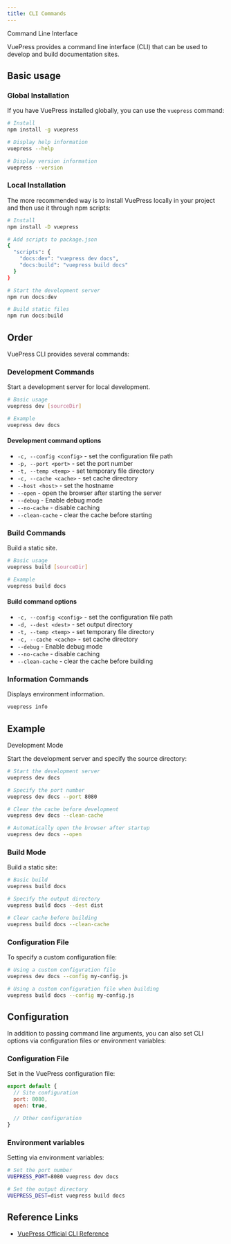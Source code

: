```yaml
---
title: CLI Commands
---
```


Command Line Interface

VuePress provides a command line interface (CLI) that can be used to develop and build documentation sites.

## Basic usage

### Global Installation

If you have VuePress installed globally, you can use the `vuepress` command:

```bash
# Install
npm install -g vuepress

# Display help information
vuepress --help

# Display version information
vuepress --version
```

### Local Installation

The more recommended way is to install VuePress locally in your project and then use it through npm scripts:

```bash
# Install
npm install -D vuepress

# Add scripts to package.json
{
  "scripts": {
    "docs:dev": "vuepress dev docs",
    "docs:build": "vuepress build docs"
  }
}

# Start the development server
npm run docs:dev

# Build static files
npm run docs:build
```

## Order

VuePress CLI provides several commands:

### Development Commands

Start a development server for local development.

```bash
# Basic usage
vuepress dev [sourceDir]

# Example
vuepress dev docs
```

#### Development command options

- `-c, --config <config>` - set the configuration file path
- `-p, --port <port>` - set the port number
- `-t, --temp <temp>` - set temporary file directory
- `-c, --cache <cache>` - set cache directory
- `--host <host>` - set the hostname
- `--open` - open the browser after starting the server
- `--debug` - Enable debug mode
- `--no-cache` - disable caching
- `--clean-cache` - clear the cache before starting

### Build Commands

Build a static site.

```bash
# Basic usage
vuepress build [sourceDir]

# Example
vuepress build docs
```

#### Build command options

- `-c, --config <config>` - set the configuration file path
- `-d, --dest <dest>` - set output directory
- `-t, --temp <temp>` - set temporary file directory
- `-c, --cache <cache>` - set cache directory
- `--debug` - Enable debug mode
- `--no-cache` - disable caching
- `--clean-cache` - clear the cache before building

### Information Commands

Displays environment information.

```bash
vuepress info
```

## Example

Development Mode

Start the development server and specify the source directory:

```bash
# Start the development server
vuepress dev docs

# Specify the port number
vuepress dev docs --port 8080

# Clear the cache before development
vuepress dev docs --clean-cache

# Automatically open the browser after startup
vuepress dev docs --open
```

### Build Mode

Build a static site:

```bash
# Basic build
vuepress build docs

# Specify the output directory
vuepress build docs --dest dist

# Clear cache before building
vuepress build docs --clean-cache
```

### Configuration File

To specify a custom configuration file:

```bash
# Using a custom configuration file
vuepress dev docs --config my-config.js

# Using a custom configuration file when building
vuepress build docs --config my-config.js
```

## Configuration

In addition to passing command line arguments, you can also set CLI options via configuration files or environment variables:

### Configuration File

Set in the VuePress configuration file:

```js
export default {
  // Site configuration
  port: 8080,
  open: true,

  // Other configuration
}
```

### Environment variables

Setting via environment variables:

```bash
# Set the port number
VUEPRESS_PORT=8080 vuepress dev docs

# Set the output directory
VUEPRESS_DEST=dist vuepress build docs
```

## Reference Links

- [VuePress Official CLI Reference](https://v2.vuepress.vuejs.org/reference/cli.html)
